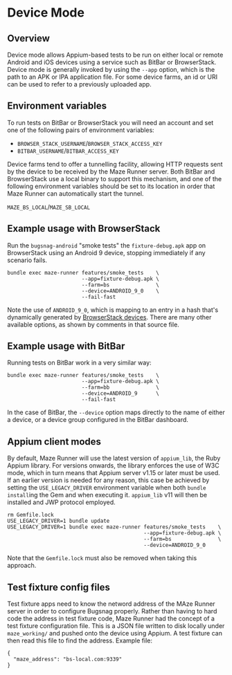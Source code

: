 # Device Mode

## Overview

Device mode allows Appium-based tests to be run on either local or remote Android and iOS devices using a service such as BitBar or BrowserStack.  Device mode is generally invoked by using the `--app` option, which is the path to an APK or IPA application file.  For some device farms, an id or URI can be used to refer to a previously uploaded app.

## Environment variables

To run tests on BitBar or BrowserStack you will need an account and set one of the following pairs of environment variables:

* `BROWSER_STACK_USERNAME`/`BROWSER_STACK_ACCESS_KEY`
* `BITBAR_USERNAME`/`BITBAR_ACCESS_KEY`

Device farms tend to offer a tunnelling facility, allowing HTTP requests sent by the device to be received by the Maze Runner server.  Both BitBar and BrowserStack use a local binary to support this mechanism, and one of the following environment variables should be set to its location in order that Maze Runner can automatically start the tunnel.

`MAZE_BS_LOCAL`/`MAZE_SB_LOCAL`

## Example usage with BrowserStack

Run the `bugsnag-android` "smoke tests" the `fixture-debug.apk` app on BrowserStack using an Android 9 device, stopping immediately if any scenario fails.

```
bundle exec maze-runner features/smoke_tests    \
                        --app=fixture-debug.apk \
                        --farm=bs               \
                        --device=ANDROID_9_0    \
                        --fail-fast
```

Note the use of `ANDROID_9_0`, which is mapping to an entry in a hash that's dynamically generated by [BrowserStack devices](../lib/maze/client/appium/bs_devices.rb).  There are many other available options, as shown by comments in that source file.

## Example usage with BitBar

Running tests on BitBar work in a very similar way:

```
bundle exec maze-runner features/smoke_tests    \
                        --app=fixture-debug.apk \
                        --farm=bb               \
                        --device=ANDROID_9      \
                        --fail-fast
```

In the case of BitBar, the `--device` option maps directly to the name of either a device, or a device group configured in the BitBar dashboard.

## Appium client modes

By default, Maze Runner will use the latest version of `appium_lib`, the Ruby Appium library.  For versions onwards, the library enforces the use of W3C mode, which in turn means that Appium server v1.15 or later must be used.  If an earlier version is needed for any reason, this case be achieved by setting the `USE_LEGACY_DRIVER` environment variable when both `bundle install`ing the Gem and when executing it.  `appium_lib` v11 will then be installed and JWP protocol employed.

```
rm Gemfile.lock
USE_LEGACY_DRIVER=1 bundle update
USE_LEGACY_DRIVER=1 bundle exec maze-runner features/smoke_tests    \
                                            --app=fixture-debug.apk \
                                            --farm=bs               \
                                            --device=ANDROID_9_0
```

Note that the `Gemfile.lock` must also be removed when taking this approach.

## Test fixture config files

Test fixture apps need to know the netword address of the MAze Runner server in order to configure Bugsnag properly.  Rather than having to hard code the address in test fixture code, Maze Runner had the concept of a test fixture configuration file.  This is a JSON file written to disk locally under `maze_working/` and pushed onto the device using Appium.  A test fixture can then read this file to find the address.  Example file:
```
{
  "maze_address": "bs-local.com:9339"
}
```

